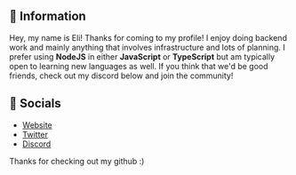 ## 👋 Information
Hey, my name is Eli! Thanks for coming to my profile! I enjoy doing backend work and mainly anything that involves infrastructure and lots of planning. I prefer using **NodeJS** in either **JavaScript** or **TypeScript** but am typically open to learning new languages as well. If you think that we'd be good friends, check out my discord below and join the community!

## 🔗 Socials
- [Website](https://eli.tf/)
- [Twitter](https://lnk.eli.tf/twitter)
- [Discord](https://lnk.eli.tf/discord)

Thanks for checking out my github :)
